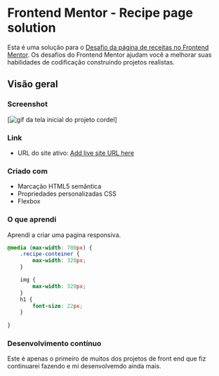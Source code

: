 # Frontend Mentor - Recipe page solution

Esta é uma solução para o [Desafio da página de receitas no Frontend Mentor](https://www.frontendmentor.io/challenges/recipe-page-KiTsR8QQKm). Os desafios do Frontend Mentor ajudam você a melhorar suas habilidades de codificação construindo projetos realistas.

## Visão geral

### Screenshot

[<img src="./assets/images/Recipe-page.gif" alt="gif da tela inicial do projeto cordel">]


### Link


- URL do site ativo: [Add live site URL here](https://your-live-site-url.com)



### Criado com

- Marcação HTML5 semântica
- Propriedades personalizadas CSS
- Flexbox



### O que aprendi

Aprendi a criar uma pagina responsiva.




```css
@media (max-width: 700px) {
    .recipe-conteiner {
        max-width: 320px;
    }

    img {
        max-width: 320px;
    }
    h1 {
        font-size: 22px;
    }
    
}
```

### Desenvolvimento contínuo

Este é apenas o primeiro de muitos dos projetos de front end que fiz continuarei fazendo e mi desenvolvemdo ainda mais.


